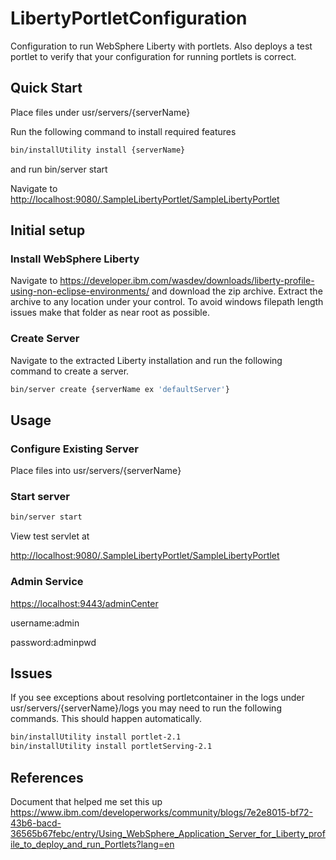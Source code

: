 # LibertyPortletConfiguration
Configuration to run WebSphere Liberty with portlets.  Also deploys a test portlet to verify that your configuration for running portlets is correct.

## Quick Start
Place files under usr/servers/{serverName} 

Run the following command to install required features
```sh
bin/installUtility install {serverName}
```

and run bin/server start

Navigate to <http://localhost:9080/.SampleLibertyPortlet/SampleLibertyPortlet>

## Initial setup
### Install WebSphere Liberty
Navigate to <https://developer.ibm.com/wasdev/downloads/liberty-profile-using-non-eclipse-environments/> and download the zip archive.
Extract the archive to any location under your control. To avoid windows filepath length issues make that folder as near root as possible.

### Create Server
Navigate to the extracted Liberty installation and run the following command to create a server.
```sh
bin/server create {serverName ex 'defaultServer'}
```
## Usage
### Configure Existing Server
Place files into usr/servers/{serverName}

### Start server
```sh
bin/server start
```
View test servlet at

<http://localhost:9080/.SampleLibertyPortlet/SampleLibertyPortlet>

### Admin Service
<https://localhost:9443/adminCenter> 

username:admin 

password:adminpwd

## Issues
If you see exceptions about resolving portletcontainer in the logs under usr/servers/{serverName}/logs you may need to run the following commands. This should happen automatically.
```sh
bin/installUtility install portlet-2.1
bin/installUtility install portletServing-2.1
```

## References
Document that helped me set this up <https://www.ibm.com/developerworks/community/blogs/7e2e8015-bf72-43b6-bacd-36565b67febc/entry/Using_WebSphere_Application_Server_for_Liberty_profile_to_deploy_and_run_Portlets?lang=en>
